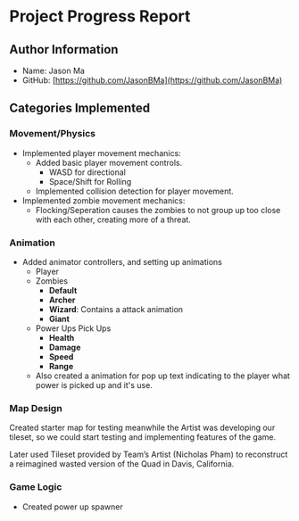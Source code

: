 # Project Progress Report

## Author Information
- Name: Jason Ma
- GitHub: [https://github.com/JasonBMa](https://github.com/JasonBMa)
## Categories Implemented
### Movement/Physics
- Implemented player movement mechanics:
    - Added basic player movement controls.
        - WASD for directional
        - Space/Shift for Rolling
    - Implemented collision detection for player movement.
- Implemented zombie movement mechanics:
    - Flocking/Seperation causes the zombies to not group up too close with each other, creating more of a threat.

### Animation
- Added animator controllers, and setting up animations
    - Player
    - Zombies
        - **Default**
        - **Archer**
        - **Wizard**: Contains a attack animation
        - **Giant**
    - Power Ups Pick Ups
        - **Health**
        - **Damage**
        - **Speed**
        - **Range**
    - Also created a animation for pop up text indicating to the player what power is picked up and it's use.

### Map Design
Created starter map for testing meanwhile the Artist was developing our tileset, so we could start testing and implementing features of the game.

Later used Tileset provided by Team’s Artist (Nicholas Pham) to reconstruct a reimagined wasted version of the Quad in Davis, California.

### Game Logic
- Created power up spawner